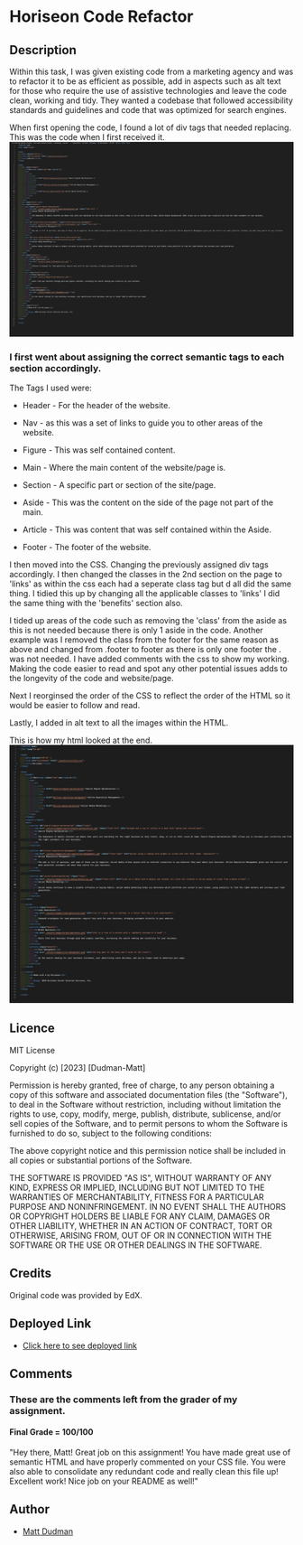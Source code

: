 # Horiseon Code Refactor

## Description

Within this task, I was given existing code from a marketing agency and was to refactor it to be as efficient as possible, add in aspects such as alt text for those who require the use of assistive technologies and leave the code clean, working and tidy. They wanted a codebase that followed accessibility standards and guidelines and code that was optimized for search engines. 

When first opening the code, I found a lot of div tags that needed replacing. This was the code when I first received it.
![Page of inital code I was given in VS code](<assets/images/MD Image 1.png>)


### I first went about assigning the correct semantic tags to each section accordingly. 

The Tags I used were: 

* Header - For the header of the website. 

* Nav - as this was a set of links to guide you to other areas of the website.

* Figure - This was self contained content. 

* Main - Where the main content of the website/page is. 

* Section - A specific part or section of the site/page. 

* Aside - This was the content on the side of the page not part of the main. 

* Article - This was content that was self contained within the Aside. 

* Footer - The footer of the website. 

I then moved into the CSS. Changing the previously assigned div tags accordingly. I then changed the classes in the 2nd section on the page to 'links' as within the css each had a seperate class tag but d all did the same thing. I tidied this up by changing all the applicable classes to 'links' I did the same thing with the 'benefits' section also.

I tided up areas of the code such as removing the 'class' from the aside as this is not needed because there is only 1 aside in the code. Another example was I removed the class from the footer for the same reason as above and changed from .footer to footer as there is only one footer the . was not needed. I have added comments with the css to show my working. Making the code easier to read and spot any other potential issues adds to the longevity of the code and website/page.

Next I reorginsed the order of the CSS to reflect the order of the HTML so it would be easier to follow and read.

Lastly, I added in alt text to all the images within the HTML. 

This is how my html looked at the end. 
![Edited and finished code from the project](<assets/images/MD Image 2.png>)

## Licence

MIT License

Copyright (c) [2023] [Dudman-Matt]

Permission is hereby granted, free of charge, to any person obtaining a copy of this software and associated documentation files (the "Software"), to deal in the Software without restriction, including without limitation the rights to use, copy, modify, merge, publish, distribute, sublicense, and/or sell copies of the Software, and to permit persons to whom the Software is furnished to do so, subject to the following conditions:

The above copyright notice and this permission notice shall be included in all copies or substantial portions of the Software.

THE SOFTWARE IS PROVIDED "AS IS", WITHOUT WARRANTY OF ANY KIND, EXPRESS OR IMPLIED, INCLUDING BUT NOT LIMITED TO THE WARRANTIES OF MERCHANTABILITY, FITNESS FOR A PARTICULAR PURPOSE AND NONINFRINGEMENT. IN NO EVENT SHALL THE AUTHORS OR COPYRIGHT HOLDERS BE LIABLE FOR ANY CLAIM, DAMAGES OR OTHER LIABILITY, WHETHER IN AN ACTION OF CONTRACT, TORT OR OTHERWISE, ARISING FROM, OUT OF OR IN CONNECTION WITH THE SOFTWARE OR THE USE OR OTHER DEALINGS IN THE SOFTWARE.

## Credits
Original code was provided by EdX.

## Deployed Link
* [Click here to see deployed link](https://atypicalbitter.github.io/horiseon-code-refactor/)

## Comments
### These are the comments left from the grader of my assignment. 
#### Final Grade = 100/100
"Hey there, Matt! Great job on this assignment! You have made great use of semantic HTML and have properly commented on your CSS file. You were also able to consolidate any redundant code and really clean this file up! Excellent work! Nice job on your README as well!"

## Author
 * [Matt Dudman](https://github.com/atypicalbitter)
